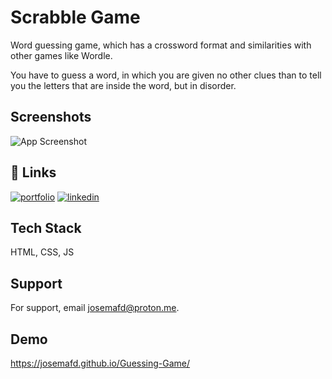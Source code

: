 
# Scrabble Game

Word guessing game, which has a crossword format and similarities with other games like Wordle. 

You have to guess a word, in which you are given no other clues than to tell you the letters that are inside the word, but in disorder.



## Screenshots

![App Screenshot](https://raw.githubusercontent.com/josejtax/Guessing-Game/main/ASSETS/Captura%20de%20pantalla%202022-12-03%20194606.png)


## 🔗 Links
[![portfolio](https://img.shields.io/badge/my_portfolio-000?style=for-the-badge&logo=ko-fi&logoColor=white)](https://josemafd.com/)
[![linkedin](https://img.shields.io/badge/linkedin-0A66C2?style=for-the-badge&logo=linkedin&logoColor=white)](https://www.linkedin.com/in/josemafd)


## Tech Stack

HTML, CSS, JS


## Support

For support, email josemafd@proton.me.


## Demo

https://josemafd.github.io/Guessing-Game/
